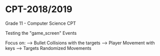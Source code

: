 # CPT-2018/2019
Grade 11 - Computer Science CPT

Testing the "game_screen" Events

Focus on:
          --> Bullet Collisions with the targets
          --> Player Movement with keys
          --> Targets Randomized Movements 
